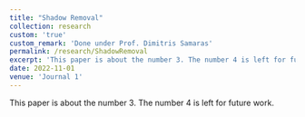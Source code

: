 ```yaml
---
title: "Shadow Removal"
collection: research
custom: 'true'
custom_remark: 'Done under Prof. Dimitris Samaras'
permalink: /research/ShadowRemoval
excerpt: 'This paper is about the number 3. The number 4 is left for future work.'
date: 2022-11-01
venue: 'Journal 1'
---
```


<style>

/* Style the counter cards */
.card {
<!--   box-shadow: 0 4px 8px 0 rgba(0, 0, 0, 0.2); /* this adds the "card" effect */ -->
  padding: 16px;
<!--   text-align: center; -->
<!--   background-color: #f1f1f1; -->
}

a:link {
  text-decoration: none;
}
</style>

This paper is about the number 3. The number 4 is left for future work.